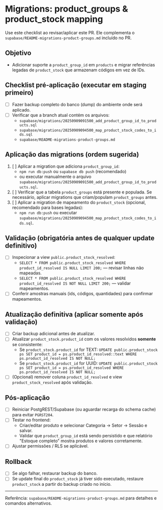 # Migrations: product_groups & product_stock mapping

Use este checklist ao revisar/aplicar este PR. Ele complementa o `supabase/README-migrations-product-groups.md` incluído no PR.

## Objetivo
- Adicionar suporte a `product_group_id` em `products` e migrar referências legadas de `product_stock` que armazenam códigos em vez de IDs.

## Checklist pré-aplicação (executar em staging primeiro)
- [ ] Fazer backup completo do banco (dump) do ambiente onde será aplicado.
- [ ] Verificar que a branch atual contém os arquivos:
  - `supabase/migrations/20250909091500_add_product_group_id_to_products.sql`
  - `supabase/migrations/20250909094500_map_product_stock_codes_to_ids.sql`
  - `supabase/README-migrations-product-groups.md`

## Aplicação das migrations (ordem sugerida)
1. [ ] Aplicar a migration que adiciona `product_group_id`:
   - `npm run db:push` ou `supabase db push` (recomendado)
   - ou executar manualmente o arquivo `supabase/migrations/20250909091500_add_product_group_id_to_products.sql`.
2. [ ] Verificar que a tabela `product_groups` está presente e populada. Se necessário, aplicar migrations que criam/populam `product_groups` antes.
3. [ ] Aplicar a migration de mapeamento do `product_stock` (opcional, recomendado para bases legadas):
   - `npm run db:push` ou executar `supabase/migrations/20250909094500_map_product_stock_codes_to_ids.sql`.

## Validação (obrigatória antes de qualquer update definitivo)
- [ ] Inspecionar a view `public.product_stock_resolved`:
  - `SELECT * FROM public.product_stock_resolved WHERE product_id_resolved IS NULL LIMIT 200;` — revisar linhas não mapeadas.
  - `SELECT * FROM public.product_stock_resolved WHERE product_id_resolved IS NOT NULL LIMIT 200;` — validar mapeamentos.
- [ ] Conferir amostras manuais (ids, códigos, quantidades) para confirmar mapeamentos.

## Atualização definitiva (aplicar somente após validação)
- [ ] Criar backup adicional antes de atualizar.
- [ ] Atualizar `product_stock.product_id` com os valores resolvidos **somente** se consistente:
  - Se `product_stock.product_id` for TEXT: `UPDATE public.product_stock ps SET product_id = ps.product_id_resolved::text WHERE ps.product_id_resolved IS NOT NULL;`
  - Se `product_stock.product_id` for UUID: `UPDATE public.product_stock ps SET product_id = ps.product_id_resolved WHERE ps.product_id_resolved IS NOT NULL;`
- [ ] (Opcional) remover coluna `product_id_resolved` e view `product_stock_resolved` após validação.

## Pós-aplicação
- [ ] Reiniciar PostgREST/Supabase (ou aguardar recarga do schema cache) para evitar `PGRST204`.
- [ ] Testar no frontend:
  - Criar/editar produto e selecionar Categoria → Setor → Sessão e salvar.
  - Validar que `product_group_id` está sendo persistido e que relatório "Estoque completo" mostra produtos e valores corretamente.
- [ ] Ajustar permissões / RLS se aplicável.

## Rollback
- [ ] Se algo falhar, restaurar backup do banco.
- [ ] Se update final do `product_stock` já tiver sido executado, restaure `product_stock` a partir do backup criado no início.

---
Referência: `supabase/README-migrations-product-groups.md` para detalhes e comandos alternativos.
